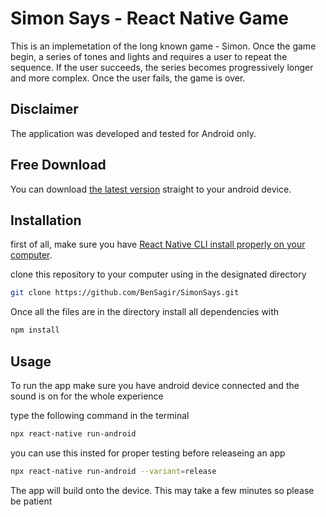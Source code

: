 # Simon Says - React Native Game

This is an implemetation of the long known game - Simon.
Once the game begin, a series of tones and lights and requires a user to repeat the sequence. If the user succeeds, the series becomes progressively longer and more complex. Once the user fails, the game is over.


## Disclaimer

The application was developed and tested for Android only.


## Free Download

You can download [the latest version](https://github.com/BenSagir/SimonSays/raw/master/App/assets/app-release.apk) straight to your android device.

## Installation

first of all, make sure you have [React Native CLI install properly on your computer](https://reactnative.dev/docs/environment-setup).

clone this repository to your computer using in the designated directory
```bash
git clone https://github.com/BenSagir/SimonSays.git
```
Once all the files are in the directory install all dependencies with

```bash
npm install
```


## Usage

To run the app make sure you have android device connected and the sound is on for the whole experience 

type the following command in the terminal

```bash
npx react-native run-android
```
you can use this insted for proper testing before releaseing an app
```bash
npx react-native run-android --variant=release
```
The app will build onto the device. This may take a few minutes so please be patient

